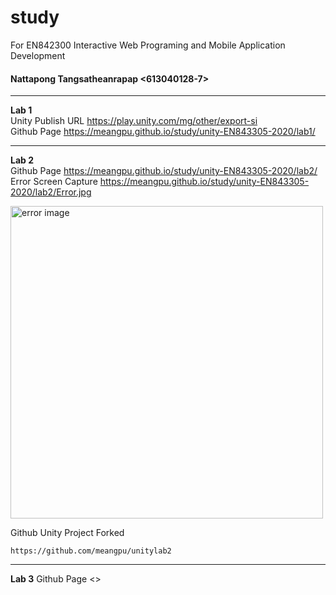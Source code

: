 # study
For EN842300 Interactive Web Programing and Mobile Application Development
#### Nattapong Tangsatheanrapap <613040128-7>  
****************************************************
**Lab 1**  
Unity Publish URL <https://play.unity.com/mg/other/export-si>  
Github Page <https://meangpu.github.io/study/unity-EN843305-2020/lab1/>  
****************************************************
**Lab 2**   
Github Page <https://meangpu.github.io/study/unity-EN843305-2020/lab2/>  
Error Screen Capture <https://meangpu.github.io/study/unity-EN843305-2020/lab2/Error.jpg>  

<p>
  <img src="https://meangpu.github.io/study/unity-EN843305-2020/lab2/Error.jpg" width="500" title="error image">
</p>


Github Unity Project Forked  
```  
https://github.com/meangpu/unitylab2
```
****************************************************
**Lab 3**
Github Page <>  

